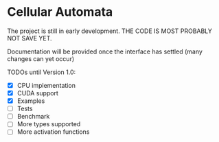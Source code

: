 # Cellular Automata

The project is still in early development. THE CODE IS MOST PROBABLY NOT SAVE YET.

Documentation will be provided once the interface has settled (many changes can yet occur)

TODOs until Version 1.0:

- [x] CPU implementation
- [x] CUDA support
- [x] Examples
- [ ] Tests
- [ ] Benchmark
- [ ] More types supported
- [ ] More activation functions
